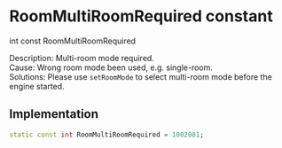 


# RoomMultiRoomRequired constant







int const RoomMultiRoomRequired
  




<p>Description: Multi-room mode required. <br>Cause: Wrong room mode been used, e.g. single-room. <br>Solutions: Please use <code>setRoomMode</code> to select multi-room mode before the engine started.</p>



## Implementation

```dart
static const int RoomMultiRoomRequired = 1002081;
```







